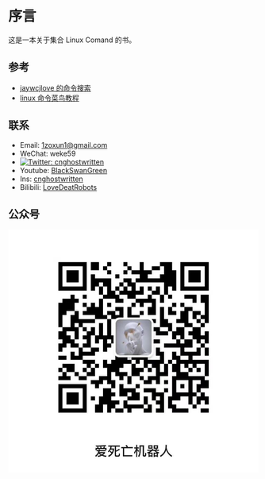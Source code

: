 # 序言

这是一本关于集合 Linux Comand 的书。

## 参考

- [jaywcjlove 的命令搜索](https://github.com/jaywcjlove/linux-command)
- [linux 命令菜鸟教程](https://www.runoob.com/linux/linux-command-manual.html)

## 联系

- Email: 1zoxun1@gmail.com
- WeChat: weke59
- [![Twitter: cnghostwritten](https://img.shields.io/twitter/follow/cnghostwritten?style=social)](https://twitter.com/cnghostwritten)
- Youtube: [BlackSwanGreen](https://www.youtube.com/channel/UC4yHO4YeSU-fY2CqDob5pFA)
- Ins: [cnghostwritten](https://www.instagram.com/cnghostwritten/)
- Bilibili: [LoveDeatRobots](https://space.bilibili.com/400114617?spm_id_from=333.1007.0.0)

## 公众号

![爱 死 亡 机 器 人 ](https://github.com/Ghostwritten/linux-command-docs/blob/gh-pages/assets/imgs/public.jpg?raw=true) 
